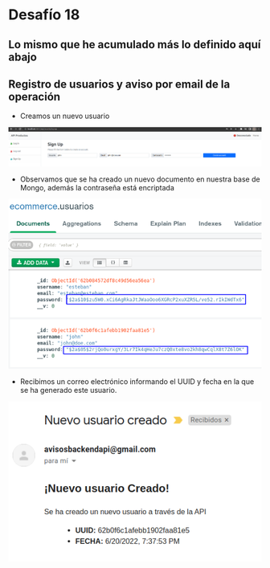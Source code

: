 # Desafío 18
Lo mismo que he acumulado más lo definido aquí abajo
----

## Registro de usuarios y aviso por email de la operación

- Creamos un nuevo usuario

<img src="../desafioFinalTerseraEntrega/imagesreadme/newUserSignUp.png" alt="Nuevo usuario ejemplo"/>

- Observamos que se ha creado un nuevo documento en nuestra base de Mongo, además la contraseña está encriptada

<img src="../desafioFinalTerseraEntrega/imagesreadme/newUserHashedPassword.png" alt="Contraseña encriptada ejemplo"/>

- Recibimos un correo electrónico informando el UUID y fecha en la que se ha generado este usuario.

<img src="../desafioFinalTerseraEntrega/imagesreadme/emailExample.png" alt="Nuevo usuaro email ejemplo"/>
